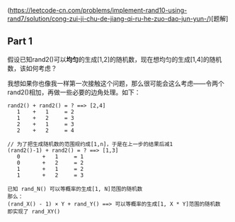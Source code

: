 (https://leetcode-cn.com/problems/implement-rand10-using-rand7/solution/cong-zui-ji-chu-de-jiang-qi-ru-he-zuo-dao-jun-yun-/)[题解]

## Part 1

假设已知rand2()可以**均匀**的生成[1,2]的随机数，现在想均匀的生成[1,4]的随机数，该如何考虑？

我想如果你也像我一样第一次接触这个问题，那么很可能会这么考虑——令两个rand2()相加，再做一些必要的边角处理。如下：

```text
rand2() + rand2() = ? ==> [2,4]
   1    +   1     = 2
   1    +   2     = 3
   2    +   1     = 3
   2    +   2     = 4

// 为了把生成随机数的范围规约成[1,n]，于是在上一步的结果后减1
(rand2()-1) + rand2() = ? ==> [1,3]
   0       +   1     = 1
   0       +   2     = 2
   1       +   1     = 2
   1       +   2     = 3

```


```text
已知 rand_N() 可以等概率的生成[1, N]范围的随机数
那么：
(rand_X() - 1) × Y + rand_Y() ==> 可以等概率的生成[1, X * Y]范围的随机数
即实现了 rand_XY()
```